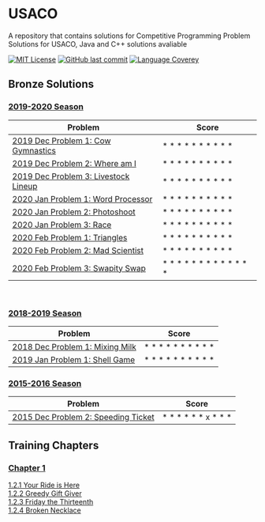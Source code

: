 # USACO
A repository that contains solutions for Competitive Programming Problem Solutions for USACO,
Java and C++ solutions avaliable

[![MIT License](https://img.shields.io/github/license/o0River0o/USACO?style=flat-square)](https://github.com/o0River0o/USACO/blob/master/LICENSE)
[![GitHub last commit](https://img.shields.io/github/last-commit/o0River0o/USACO?style=flat-square)]()
[![Language Coverey](https://img.shields.io/github/languages/count/o0River0o/USACO?style=flat-square)]()

## **Bronze Solutions**
### <u>2019-2020 Season</u>
| Problem                                                                          | Score                     |
|----------------------------------------------------------------------------------|---------------------------|
| [2019 Dec Problem 1: Cow Gymnastics](USACO/bronze/2019/Dec/Cow-Gymnastics/)      | * * * * * * * * * *       |  
| [2019 Dec Problem 2: Where am I](USACO/bronze/2019/Dec/Where-am-I/)              | * * * * * * * * * *       |
| [2019 Dec Problem 3: Livestock Lineup](USACO/bronze/2019/Dec/Livestock-Lineup/)  | * * * * * * * * * *       |
| [2020 Jan Problem 1: Word Processor](USACO/bronze/2020/Jan/Word-Processor/)      | * * * * * * * * * *       |  
| [2020 Jan Problem 2: Photoshoot](USACO/bronze/2020/Jan/Photoshoot/)              | * * * * * * * * * *       |
| [2020 Jan Problem 3: Race](USACO/bronze/2020/Jan/Race/)                          | * * * * * * * * * *       | 
| [2020 Feb Problem 1: Triangles](USACO/bronze/2020/Feb/Triangles/)                | * * * * * * * * * *       |  
| [2020 Feb Problem 2: Mad Scientist](USACO/bronze/2020/Feb/Mad-Scientist/)        | * * * * * * * * * *       |
| [2020 Feb Problem 3: Swapity Swap](USACO/bronze/2020/Feb/Swapity-Swap/)          | * * * * * * * * * * * * * |
<br>

### <u>2018-2019 Season</u>
| Problem                                                                          | Score                     |
|----------------------------------------------------------------------------------|---------------------------|
| [2018 Dec Problem 1: Mixing Milk](USACO/bronze/2018/Dec/Mixing-Milk/)            | * * * * * * * * * *       |  
| [2019 Jan Problem 1: Shell Game](USACO/bronze/2019/Jan/Shell-Game/)              | * * * * * * * * * *       |  

### <u>2015-2016 Season</u>
| Problem                                                                          | Score                     |
|----------------------------------------------------------------------------------|---------------------------|
| [2015 Dec Problem 2: Speeding Ticket](USACO/bronze/2015/Dec/Speeding-Ticket)     | * * * * * * x * * *       |

## **Training Chapters**
### <u>Chapter 1</u>

[1.2.1 Your Ride is Here](USACO/training/chapter1/ride/ride.java)
<br>
[1.2.2 Greedy Gift Giver](USACO/training/chapter1/gift1/)
<br>
[1.2.3 Friday the Thirteenth](USACO/training/chapter1/friday/)
<br>
[1.2.4 Broken Necklace](USACO/training/chapter1/beads)
